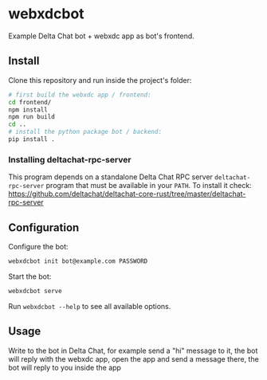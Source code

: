# webxdcbot

Example Delta Chat bot + webxdc app as bot's frontend.

## Install

Clone this repository and run inside the project's folder:

```sh
# first build the webxdc app / frontend:
cd frontend/
npm install
npm run build
cd ..
# install the python package bot / backend:
pip install .
```

### Installing deltachat-rpc-server

This program depends on a standalone Delta Chat RPC server `deltachat-rpc-server` program that must be
available in your `PATH`. To install it check:
https://github.com/deltachat/deltachat-core-rust/tree/master/deltachat-rpc-server

## Configuration

Configure the bot:

```sh
webxdcbot init bot@example.com PASSWORD
```

Start the bot:

```sh
webxdcbot serve
```

Run `webxdcbot --help` to see all available options.

## Usage

Write to the bot in Delta Chat, for example send a "hi" message to it,
the bot will reply with the webxdc app, open the app and send a message there,
the bot will reply to you inside the app
